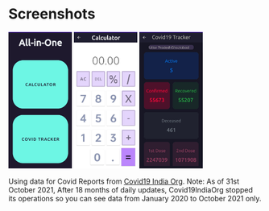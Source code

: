 # **Screenshots**

<img src="https://github.com/UtkarshSingh5474/Cunverter/blob/master/1%20(1).jpeg" width = "126" height="271">
<img src="https://github.com/UtkarshSingh5474/Cunverter/blob/master/3%20(1).jpeg" width = "126" height="271">
<img src="https://github.com/UtkarshSingh5474/Cunverter/blob/master/2%20(1).jpeg" width = "126" height="271">

Using data for Covid Reports from [Covid19 India Org](https://data.covid19india.org/).
Note: As of 31st October 2021, After 18 months of daily updates, Covid19IndiaOrg stopped its operations so you can see data from January 2020 to October 2021 only.

